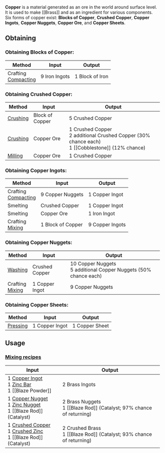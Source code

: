 **Copper** is a material generated as an ore in the world around surface level. It is used to make [[Brass]] and as an ingredient for various components. Six forms of copper exist: **Blocks of Copper**, **Crushed Copper**, **Copper Ingots**, **Copper Nuggets**, **Copper Ore**, and **Copper Sheets**.

## Obtaining
### Obtaining Blocks of Copper:
| Method | Input | Output |
| ------------- | ------------- | ------------- |
| Crafting <br> [Compacting](Mechanical-Press) | 9 Iron Ingots | 1 Block of Iron |

### Obtaining Crushed Copper:
| Method | Input | Output |
| ------------- | ------------- | ------------- |
| [Crushing](Crushing-Wheels) | Block of Copper | 5 Crushed Copper |
| [Crushing](Crushing-Wheels) | Copper Ore | 1 Crushed Copper <br> 2 additional Crushed Copper (30% chance each) <br> 1 [[Cobblestone]] (12% chance) |
| [Milling](Millstone) | Copper Ore | 1 Crushed Copper |

### Obtaining Copper Ingots:
| Method | Input | Output |
| ------------- | ------------- | ------------- |
| Crafting <br> [Compacting](Mechanical-Press) | 9 Copper Nuggets | 1 Copper Ingot |
| Smelting | Crushed Copper | 1 Copper Ingot |
| Smelting | Copper Ore | 1 Iron Ingot |
| Crafting <br> [Mixing](Mechanical-Mixer) | 1 Block of Copper | 9 Copper Ingots |

### Obtaining Copper Nuggets:
| Method | Input | Output |
| ------------- | ------------- | ------------- |
| [Washing](Encased-Fan) | Crushed Copper | 10 Copper Nuggets <br> 5 additional Copper Nuggets (50% chance each) |
| Crafting <br> [Mixing](Mechanical-Mixer) | 1 Copper Ingot | 9 Copper Nuggets |

### Obtaining Copper Sheets:
| Method | Input | Output |
| ------------- | ------------- | ------------- |
| [Pressing](Mechanical-Press) | 1 Copper Ingot | 1 Copper Sheet |

## Usage
### [Mixing recipes](Mechanical-Mixer)
| Input  | Output |
| ------------- | ------------- |
| 1 [Copper Ingot](Copper) <br> 1 [Zinc Bar](Zinc) <br> 1 [[Blaze Powder]] | 2 Brass Ingots |
| 1 [Copper Nugget](Copper) <br> 1 [Zinc Nugget](Zinc) <br> 1 [[Blaze Rod]] (Catalyst) | 2 Brass Nuggets <br> 1 [[Blaze Rod]] (Catalyst; 97% chance of returning) |
| 1 [Crushed Copper](Copper) <br> 1 [Crushed Zinc](Zinc) <br> 1 [[Blaze Rod]] (Catalyst) | 2 Crushed Brass <br> 1 [[Blaze Rod]] (Catalyst; 93% chance of returning) |